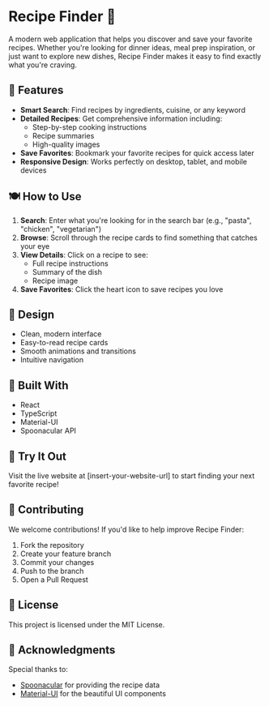 # Recipe Finder 🍳

A modern web application that helps you discover and save your favorite recipes. Whether you're looking for dinner ideas, meal prep inspiration, or just want to explore new dishes, Recipe Finder makes it easy to find exactly what you're craving.

## 🌟 Features

- **Smart Search**: Find recipes by ingredients, cuisine, or any keyword
- **Detailed Recipes**: Get comprehensive information including:
  - Step-by-step cooking instructions
  - Recipe summaries
  - High-quality images
- **Save Favorites**: Bookmark your favorite recipes for quick access later
- **Responsive Design**: Works perfectly on desktop, tablet, and mobile devices

## 🍽️ How to Use

1. **Search**: Enter what you're looking for in the search bar (e.g., "pasta", "chicken", "vegetarian")
2. **Browse**: Scroll through the recipe cards to find something that catches your eye
3. **View Details**: Click on a recipe to see:
   - Full recipe instructions
   - Summary of the dish
   - Recipe image
4. **Save Favorites**: Click the heart icon to save recipes you love

## 🎨 Design

- Clean, modern interface
- Easy-to-read recipe cards
- Smooth animations and transitions
- Intuitive navigation

## 🔧 Built With

- React
- TypeScript
- Material-UI
- Spoonacular API

## 📱 Try It Out

Visit the live website at [insert-your-website-url] to start finding your next favorite recipe!

## 🤝 Contributing

We welcome contributions! If you'd like to help improve Recipe Finder:
1. Fork the repository
2. Create your feature branch
3. Commit your changes
4. Push to the branch
5. Open a Pull Request

## 📄 License

This project is licensed under the MIT License.

## 🙏 Acknowledgments

Special thanks to:
- [Spoonacular](https://spoonacular.com/food-api) for providing the recipe data
- [Material-UI](https://mui.com/) for the beautiful UI components 